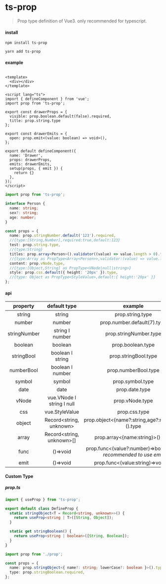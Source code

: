 # ts-prop

> Prop type definition of Vue3. only recommended for typescript.

#### install

```shell
npm install ts-prop

yarn add ts-prop
```

#### example

```vue

<template>
  <div></div>
</template>

<script lang="ts">
import { defineComponent } from 'vue';
import prop from 'ts-prop';

export const drawerProps = {
  visible: prop.boolean.default(false).required,
  title: prop.string.type
};

export const drawerEmits = {
  open: prop.emit<(value: boolean) => void>(),
};

export default defineComponent({
  name: 'Drawer',
  props: drawerProps,
  emits: drawerEmits,
  setup(props, { emit }) {
    return {}
  },
});
</script>

```

```ts
import prop from 'ts-prop';

interface Person {
  name: string;
  sex?: string;
  age: number;
}

const props = {
  name: prop.stringNumber.default('123').required,
  //{type:[String,Number],required:true,default:123}
  test: prop.string.type,
  //{type:String}
  titles: prop.array<Person>().validator((value) => value.length > 0).type,
  //{type:Array as PropType<Array<Person>>,validator:(value) => value.length > 0}
  content: prop.vNode.type,
  //{type:[Object,String] as PropType<VNode|null|string>}
  style: prop.css.default({ height: '20px' }).type,
  //{type: Object as PropType<StyleValue>,default:{ height:'20px' }}
};
```

#### api

| property | default type |example|
|:---------:|:---------:|:---------:|
| string | string| prop.string.type |
| number |number|prop.number.default(7).type |
| stringNumber | string &Iota; number| prop.stringNumber.type |
| boolean | boolean |prop.boolean.type |
| stringBool | boolean &Iota; string | prop.stringBool.type |
| numberBool | boolean &Iota; number | prop.numberBool.type |
| symbol | symbol |prop.symbol.type |
| date | date |prop.date.type |
| vNode | vue.VNode &Iota; string &Iota; null |prop.vNode.type |
| css | vue.StyleValue |prop.css.type |
| object | Record<string, unknown> |prop.object<{name?:string,age?:number}>().type |
| array | Record<string, unknown>[] |prop.array<{name:string}>().type |
| func | ()=>void | prop.func<(value?:number)=>boolean>()  _recommended to use emit_  |
| emit | ()=>void | prop.func<(value:string)=>void>() |

#### Custom Type
##### _prop.ts_

```ts
import { useProp } from 'ts-prop';

export default class DefineProp {
  static stringObject<T = Record<string, unknown>>() {
    return useProp<string | T>([String, Object]);
  }

  static get stringBoolean() {
    return useProp<string | boolean>([String, Boolean]);
  }
}


```

```ts
import prop from './prop';

const props = {
  name: prop.stringObject<{ name?: string; lowerCase?: boolean }>().type,
  type: prop.stringBoolean.required,
};
```
